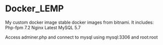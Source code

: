 # Docker_LEMP
My custom docker image stable docker images from bitnami.
It includes:
Php-fpm 7.2
Nginx Latest
MySQL 5.7


Access adminer.php and connect to mysql using mysql:3306 and root:root
